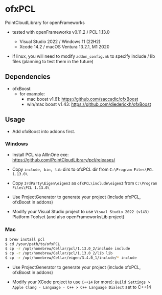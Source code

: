 # ofxPCL

PointCloudLibrary for openFrameworks

- tested with openFrameworks v0.11.2 / PCL 1.13.0
    - Visual Studio 2022 / Windows 11 (22H2)
    - Xcode 14.2 / macOS Ventura 13.2.1, M1 2020

- if linux, you will need to modify `addon_config.mk` to specify include / lib files (planning to test them in the future)

## Dependencies

- ofxBoost
    - for example:
        - mac boost v1.61: https://github.com/saccadic/ofxBoost
        - win/mac boost v1.43: https://github.com/diederickh/ofxBoost

## Usage

- Add ofxBoost into addons first.

### Windows

- Install PCL via AllInOne exe: https://github.com/PointCloudLibrary/pcl/releases/

- Copy `include, bin, lib` dirs to ofxPCL dir from `C:\Program Files\PCL 1.13.0\`

- Copy `3rdParty\Eigen\eigen3` as `ofxPCL\include\eigen3` from `C:\Program Files\PCL 1.13.0\`

- Use ProjectGenerator to generate your project (include ofxPCL, ofxBoost in addons)

- Modify your Visual Studio project to use `Visual Studio 2022 (v143)` Platform Toolset (and also openFrameworksLib project)

### Mac

```bash
$ brew install pcl
$ cd /your/path/to/ofxPCL
$ cp -r /opt/homebrew/Cellar/pcl/1.13.0_2/include include
$ cp -r /opt/homebrew/Cellar/pcl/1.13.0_2/lib lib
$ cp -r /opt/homebrew/Cellar/eigen/3.4.0_1/include/* include
```

- Use ProjectGenerator to generate your project (include ofxPCL, ofxBoost in addons)

- Modify your XCode project to use `C++14` (or more): `Build Settings > Apple Clang - Language - C++ > C++ Language Dialect` set to C++14
